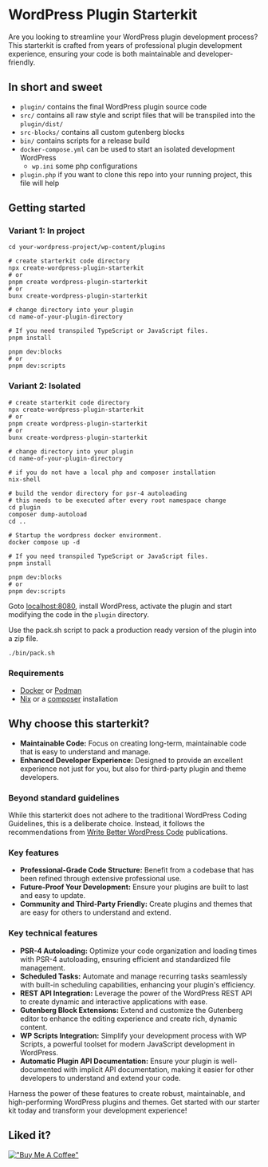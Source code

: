 # WordPress Plugin Starterkit

Are you looking to streamline your WordPress plugin development process?
This starterkit is crafted from years of professional plugin development
experience, ensuring your code is both maintainable and developer-friendly.

## In short and sweet

- `plugin/` contains the final WordPress plugin source code
- `src/` contains all raw style and script files that will be transpiled into the `plugin/dist/`
- `src-blocks/` contains all custom gutenberg blocks
- `bin/` contains scripts for a release build
- `docker-compose.yml` can be used to start an isolated development WordPress
  - `wp.ini` some php configurations
- `plugin.php` if you want to clone this repo into your running project, this file will help

## Getting started

### Variant 1: In project

```shell
cd your-wordpress-project/wp-content/plugins

# create starterkit code directory
npx create-wordpress-plugin-starterkit
# or
pnpm create wordpress-plugin-starterkit
# or
bunx create-wordpress-plugin-starterkit

# change directory into your plugin
cd name-of-your-plugin-directory

# If you need transpiled TypeScript or JavaScript files.
pnpm install

pnpm dev:blocks
# or
pnpm dev:scripts
```

### Variant 2: Isolated

```shell
# create starterkit code directory
npx create-wordpress-plugin-starterkit
# or
pnpm create wordpress-plugin-starterkit
# or
bunx create-wordpress-plugin-starterkit

# change directory into your plugin
cd name-of-your-plugin-directory

# if you do not have a local php and composer installation
nix-shell

# build the vendor directory for psr-4 autoloading
# this needs to be executed after every root namespace change
cd plugin
composer dump-autoload
cd ..

# Startup the wordpress docker environment.
docker compose up -d

# If you need transpiled TypeScript or JavaScript files.
pnpm install

pnpm dev:blocks
# or
pnpm dev:scripts
```

Goto [localhost:8080](http://localhost:8080/), install WordPress, activate
the plugin and start modifying the code in the `plugin` directory.

Use the pack.sh script to pack a production ready version of the plugin into a zip file.

```shell
./bin/pack.sh
```

### Requirements

- [Docker](https://www.docker.com/) or [Podman](https://podman.io/)
- [Nix](https://nix.dev/) or a [composer](https://getcomposer.org/) installation


## Why choose this starterkit?

- **Maintainable Code:** Focus on creating long-term, maintainable code that is easy to understand and manage.
- **Enhanced Developer Experience:** Designed to provide an excellent experience not just for you, but also for third-party plugin and theme developers.

### Beyond standard guidelines

While this starterkit does not adhere to the traditional WordPress Coding
Guidelines, this is a deliberate choice. Instead, it follows the
recommendations from [Write Better WordPress Code](https://medium.com/write-better-wordpress-code) publications.

### Key features

- **Professional-Grade Code Structure:** Benefit from a codebase that has been refined through extensive professional use.
- **Future-Proof Your Development:** Ensure your plugins are built to last and easy to update.
- **Community and Third-Party Friendly:** Create plugins and themes that are easy for others to understand and extend.

### Key technical features

- **PSR-4 Autoloading:** Optimize your code organization and loading times with PSR-4 autoloading, ensuring efficient and standardized file management.
- **Scheduled Tasks:** Automate and manage recurring tasks seamlessly with built-in scheduling capabilities, enhancing your plugin's efficiency.
- **REST API Integration:** Leverage the power of the WordPress REST API to create dynamic and interactive applications with ease.
- **Gutenberg Block Extensions:** Extend and customize the Gutenberg editor to enhance the editing experience and create rich, dynamic content.
- **WP Scripts Integration:** Simplify your development process with WP Scripts, a powerful toolset for modern JavaScript development in WordPress.
- **Automatic Plugin API Documentation:** Ensure your plugin is well-documented with implicit API documentation, making it easier for other developers to understand and extend your code.

Harness the power of these features to create robust, maintainable, and high-performing WordPress plugins and themes. Get started with our starter kit today and transform your development experience!

## Liked it?

[!["Buy Me A Coffee"](https://www.buymeacoffee.com/assets/img/custom_images/orange_img.png)](https://www.buymeacoffee.com/edwardbock)
